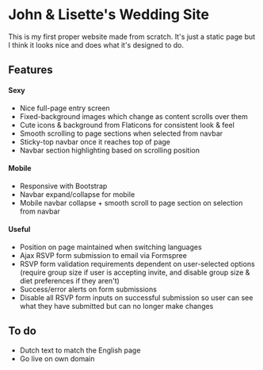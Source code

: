 # John & Lisette's Wedding Site

This is my first proper website made from scratch. It's just a static page but I think it looks nice and does what it's designed to do.

## Features

#### Sexy
* Nice full-page entry screen
* Fixed-background images which change as content scrolls over them
* Cute icons & background from Flaticons for consistent look & feel
* Smooth scrolling to page sections when selected from navbar
* Sticky-top navbar once it reaches top of page
* Navbar section highlighting based on scrolling position


#### Mobile
* Responsive with Bootstrap
* Navbar expand/collapse for mobile
* Mobile navbar collapse + smooth scroll to page section on selection from navbar


#### Useful
* Position on page maintained when switching languages
* Ajax RSVP form submission to email via Formspree
* RSVP form validation requirements dependent on user-selected options (require group size if user is accepting invite, and disable group size & diet preferences if they aren't)
* Success/error alerts on form submissions
* Disable all RSVP form inputs on successful submission so user can see what they have submitted but can no longer make changes


## To do
* Dutch text to match the English page
* Go live on own domain
